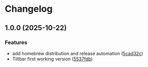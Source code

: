 # Changelog

## 1.0.0 (2025-10-22)


### Features

* add homebrew distribution and release automation ([5cad32c](https://github.com/seriousben/tiltbar/commit/5cad32c4fa4dbb536c4262265d12902047f4703d))
* Tiltbar first working version ([5537fdb](https://github.com/seriousben/tiltbar/commit/5537fdbdb0b32ca5be88b6e98dfc55c7ee25565e))
